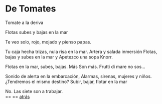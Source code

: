 # De Tomates

  
Tomate a la deriva

Flotas subes y bajas en la mar

Te veo solo, rojo, mojado y pienso papas.

Tu caja hecha trizas, nula risa en la mar. Artera y salada inmersión Flotas, bajas y subes en la mar y Apetezco una sopa Knorr.

Flotas en la mar, subes, bajas. Más Son más. Frutti di mare no sos…

Sonido de alerta en la embarcación, Alarmas, sirenas, mujeres y niños. ¿Tendremos el mismo destino? Subir, bajar, flotar en la mar

No. Las siete son a trabajar.  
== == [atrás](/es/detomates)
